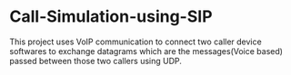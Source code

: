 # Call-Simulation-using-SIP
This project uses VoIP communication to connect two caller device softwares to exchange datagrams which are the messages(Voice based) passed between those two callers using UDP. 
